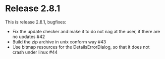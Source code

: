 # Release 2.8.1

This is release 2.8.1, bugfixes:
 - Fix the update checker and make it to do not nag at the user, if there are no updates #42
 - Build the zip archive in unix conform way #43
 - Use bitmap resources for the DetailsErrorDialog, so that it does not crash under linux #44